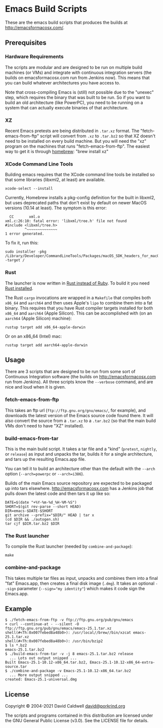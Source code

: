Emacs Build Scripts
===================

These are the emacs build scripts that produces the builds at
http://emacsformacosx.com/.

Prerequisites
-------------

### Hardware Requirements

The scripts are modular and are designed to be run on multiple build
machines (or VMs) and integrate with continuous integration servers (the
builds on emacsformacosx.com run from Jenkins now). This means that you can
build whatever architectures you have access to.

Note that cross-compiling Emacs is (still) not possible due to the "unexec"
step, which requires the binary that was built to be run. So if you want to
build an old architecture (like PowerPC), you need to be running on a system
that can actually execute binaries of that architecture.


### XZ

Recent Emacs pretests are being distributed in `.tar.xz` format. The
"fetch-emacs-from-ftp" script will convert from `.xz` to `.tar.bz2` so that
XZ doesn't need to be installed on every build machine. But you will need
the "xz" program on the machines that runs "fetch-emacs-from-ftp". The
easiest way to get it is through [homebrew](http://brew.sh/): "brew install xz"


### XCode Command Line Tools

Building emacs requires that the XCode command line tools be installed so that
some libraries (libxml2, at least) are available.

    xcode-select --install

Currently, Homebrew installs a pkg-config definition for the built in
libxml2, but uses deprecated paths that don't exist by default on newer
MacOS versions (10.14 at least). The symptom is this error:

      CC       xml.o
    xml.c:26:10: fatal error: 'libxml/tree.h' file not found
    #include <libxml/tree.h>
             ^~~~~~~~~~~~~~~
    1 error generated.

To fix it, run this:

    sudo installer -pkg /Library/Developer/CommandLineTools/Packages/macOS_SDK_headers_for_macOS_10.14.pkg -target /

### Rust

The launcher is now written in [Rust instead of Ruby](https://emacsformacosx.com/about#rust-launcher).
To build it you need [Rust installed](https://www.rust-lang.org/tools/install).

The Rust `cargo` invocations are wrapped in a `Makefile` that compiles both
`x86_64` and `aarch64` and then uses Apple's `lipo` to combine them into a
fat binary. This requires that you have Rust compiler targets installed for
both `x86_64` and `aarch64` (Apple Silicon). This can be accomplished with
(on an `aarch64` (Apple Silicon) machine):

    rustup target add x86_64-apple-darwin

Or on an x86_64 (Intel) mac:

    rustup target add aarch64-apple-darwin

Usage
-----

There are 3 scripts that are designed to be run from some sort of Continuous
Integration software (the builds on http://emacsformacosx.com run from
Jenkins). All three scripts know the `--verbose` command, and are nice and
loud when it is given.

### fetch-emacs-from-ftp

This takes an ftp url (`ftp://ftp.gnu.org/gnu/emacs/`, for example), and
downloads the latest version of the Emacs source code found there. It will
also convert the source from a `.tar.xz` to a `.tar.bz2` (so that the main
build VMs don't need to have "XZ" installed).

### build-emacs-from-tar

This is the main build script. It takes a tar file and a "kind" (`pretest`,
`nightly`, or `release`) as input and unpacks the tar, builds it for a
single architecture, and tars up the resulting Emacs.app file.

You can tell it to build an architecture other than the default with the
`--arch` option (`--arch=powerpc` or `--arch=i386`).

Builds of the main Emacs source repository are expected to be packaged up
into tars elsewhere. http://emacsformacosx.com has a Jenkins job that pulls down
the latest code and then tars it up like so:

    DATE=$(date "+%Y-%m-%d_%H-%M-%S")
    SHORT=$(git rev-parse --short HEAD)
    DIR=emacs-$DATE-$SHORT
    git archive --prefix="$DIR/" HEAD | tar x
    (cd $DIR && ./autogen.sh)
    tar cjf $DIR.tar.bz2 $DIR


### The Rust launcher

To compile the Rust launcher (needed by `combine-and-package`):

    make

### combine-and-package

This takes multiple tar files as input, unpacks and combines them into a
final "fat" Emacs.app, then creates a final disk image (`.dmg`). It takes an
optional `--sign` parameter (`--sign="my identity"`) which makes it code
sign the Emacs.app.

Example
-------

    $ ./fetch-emacs-from-ftp -v ftp://ftp.gnu.org/pub/gnu/emacs
    + curl --continue-at - --silent -O ftp://ftp.gnu.org/pub/gnu/emacs/emacs-25.1.tar.xz
    shell(#<Th:0x007febed8a48b0>): /usr/local//brew//bin/xzcat emacs-25.1.tar.xz
    shell(#<Th:0x007febed8a48b0>): /usr/bin/bzip2
    $ ls *.bz2
    emacs-25.1.tar.bz2
    $ ./build-emacs-from-tar -v -j 8 emacs-25.1.tar.bz2 release
      ... Lots out output snipped ...
    Built Emacs-25.1-10.12-x86_64.tar.bz2, Emacs-25.1-10.12-x86_64-extra-source.tar
    $ ./combine-and-package -v Emacs-25.1-10.12-x86_64.tar.bz2
      ... More output snipped ...
    created: Emacs-25.1-universal.dmg

License
-------

Copyright © 2004-2021 David Caldwell <david@porkrind.org>

The scripts and programs contained in this distribution are licensed under
the GNU General Public License (v3.0). See the LICENSE file for details.
